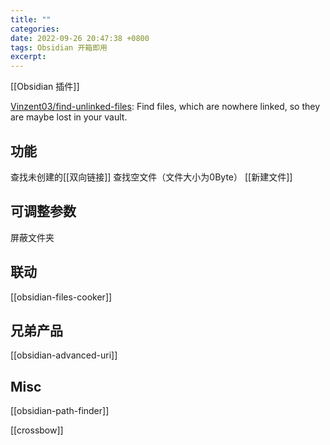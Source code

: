 ```yaml
---
title: ""
categories: 
date: 2022-09-26 20:47:38 +0800
tags: Obsidian 开箱即用
excerpt: 
---
```




[[Obsidian 插件]]

[Vinzent03/find-unlinked-files](https://github.com/Vinzent03/find-unlinked-files): Find files, which are nowhere linked, so they are maybe lost in your vault.


## 功能

查找未创建的[[双向链接]]
查找空文件（文件大小为0Byte）
[[新建文件]]


## 可调整参数

屏蔽文件夹

## 联动

[[obsidian-files-cooker]]

## 兄弟产品

[[obsidian-advanced-uri]]


## Misc

[[obsidian-path-finder]]

[[crossbow]]


